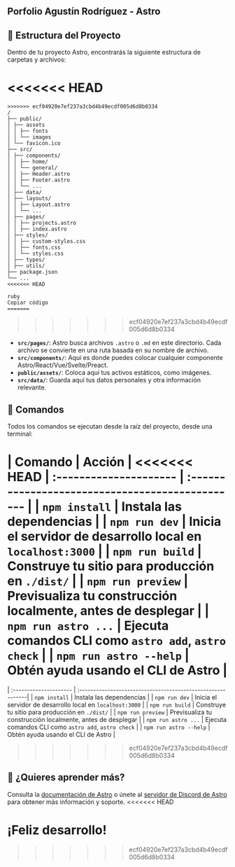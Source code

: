 ## Porfolio Agustín Rodríguez - Astro

## 🚀 Estructura del Proyecto

Dentro de tu proyecto Astro, encontrarás la siguiente estructura de carpetas y archivos:

<<<<<<< HEAD
=======
```
>>>>>>> ecf04920e7ef237a3cbd4b49ecdf005d6d8b0334
/
├── public/
│ ├── assets
│ │ ├── fonts
│ │ └── images
│ └── favicon.ico
├── src/
│ ├── components/
│ │ ├── home/
│ │ └── general/
│ │ ├── Header.astro
│ │ ├── Footer.astro
│ │ └── ...
│ ├── data/
│ ├── layouts/
│ │ ├── Layout.astro
│ │ └── ...
│ ├── pages/
│ │ ├── projects.astro
│ │ ├── index.astro
│ ├── styles/
│ │ ├── custom-styles.css
│ │ ├── fonts.css
│ │ └── styles.css
│ ├── types/
│ ├── utils/
├── package.json
└── ...
<<<<<<< HEAD

ruby
Copiar código
=======
```
>>>>>>> ecf04920e7ef237a3cbd4b49ecdf005d6d8b0334

- **`src/pages/`**: Astro busca archivos `.astro` o `.md` en este directorio. Cada archivo se convierte en una ruta basada en su nombre de archivo.
- **`src/components/`**: Aquí es donde puedes colocar cualquier componente Astro/React/Vue/Svelte/Preact.
- **`public/assets/`**: Coloca aquí tus activos estáticos, como imágenes.
- **`src/data/`**: Guarda aquí tus datos personales y otra información relevante.

## 🧞 Comandos

Todos los comandos se ejecutan desde la raíz del proyecto, desde una terminal:

| Comando                | Acción                                           |
<<<<<<< HEAD
| :--------------------- | :----------------------------------------------- |
| `npm install`          | Instala las dependencias                        |
| `npm run dev`          | Inicia el servidor de desarrollo local en `localhost:3000` |
| `npm run build`        | Construye tu sitio para producción en `./dist/` |
| `npm run preview`      | Previsualiza tu construcción localmente, antes de desplegar |
| `npm run astro ...`    | Ejecuta comandos CLI como `astro add`, `astro check` |
| `npm run astro --help` | Obtén ayuda usando el CLI de Astro               |
=======
| :--------------------- | :-----------------------------------------------------------|
| `npm install`          | Instala las dependencias                                    |
| `npm run dev`          | Inicia el servidor de desarrollo local en `localhost:3000`  |
| `npm run build`        | Construye tu sitio para producción en `./dist/`             |
| `npm run preview`      | Previsualiza tu construcción localmente, antes de desplegar |
| `npm run astro ...`    | Ejecuta comandos CLI como `astro add`, `astro check`        |
| `npm run astro --help` | Obtén ayuda usando el CLI de Astro                          |
>>>>>>> ecf04920e7ef237a3cbd4b49ecdf005d6d8b0334

## 👀 ¿Quieres aprender más?

Consulta la [documentación de Astro](https://docs.astro.build) o únete al [servidor de Discord de Astro](https://astro.build/chat) para obtener más información y soporte.
<<<<<<< HEAD

¡Feliz desarrollo!
=======
>>>>>>> ecf04920e7ef237a3cbd4b49ecdf005d6d8b0334
